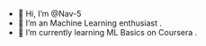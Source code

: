 - 👋 Hi, I’m @Nav-5
- 👀 I’m an Machine Learning enthusiast .
- 🌱 I’m currently learning ML Basics on Coursera .


<!---
Nav-5/Nav-5 is a ✨ special ✨ repository because its `README.md` (this file) appears on your GitHub profile.
You can click the Preview link to take a look at your changes.
--->
